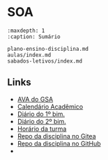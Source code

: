 # SOA

```{toctree}
:maxdepth: 1
:caption: Sumário

plano-ensino-disciplina.md
aulas/index.md
sabados-letivos/index.md
```

## Links

- [AVA do GSA](https://classroom.google.com/c/ODAyNDg1MTg2NTAx)
- [Calendário Acadêmico](https://mange.ifrn.edu.br/horario/parnamirim/2025.2/calendario/index.html)
- [Diário do 1º bim.](https://suap.ifrn.edu.br/edu/meu_diario/153559/1/)
- [Diário do 2º bim.](https://suap.ifrn.edu.br/edu/meu_diario/153559/2/)
- [Horário da turma](https://mange.ifrn.edu.br/horario/parnamirim/2025.2/turma/sistemas-para-internet-2o-per-vespertino-tecnologo.html)
- [Repo da disciplina no Gitea](https://gitea.mange.ifrn.edu.br/tsi20251/soa20252)
- [Repo da disciplina no GitHub](https://github.com/jurandysoares/soa20252)
- 